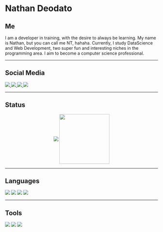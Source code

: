 <h1>Nathan Deodato</h1>

<h2>Me</h2>
<p>
    I am a developer in training, with the desire to always be learning. My name is Nathan, but you can call me NT, hahaha. Currently, I study DataScience and Web Development, two super fun and interesting niches in the programming area. I aim to become a computer science professional.
</p>

---

<h2>Social Media</h2>
<p>

<a href="https://github.com/NathanDeodato">
<img src="https://img.shields.io/badge/GitHub-100000?style=for-the-badge&logo=github&logoColor=white">
</a>

<a href="https://t.me/Deodato_Nt">
<img src="https://img.shields.io/badge/Telegram-2CA5E0?style=for-the-badge&logo=telegram&logoColor=white">
</a>

<a href="https://twitter.com/DeodatoNat">
<img src="https://img.shields.io/badge/Twitter-1DA1F2?style=for-the-badge&logo=twitter&logoColor=white">
</a>

<a href="https://www.instagram.com/deodatont/">
<img src="https://img.shields.io/badge/Instagram-E4405F?style=for-the-badge&logo=instagram&logoColor=white">
</a>

</p>

---

<h2>Status</h2>
    <p align="center">
        <img
        align="center"
        src="https://github-readme-stats.vercel.app/api/top-langs/?username=NathanDeodato&layout=compact"
        />
        <img
        align="center"
        height="165"
        src="https://github-readme-stats.vercel.app/api?username=NathanDeodato&count_private=true&show_icons=true&custom_title=Github%20Status&hide=issues"
        />
    </p>

---

<h2>Languages</h2>
    <p>
        <img 
        name="Python"
        src="https://img.shields.io/badge/Python-3776AB?style=for-the-badge&logo=python&logoColor=white"
        />
        <img
        name="Javascript"
        src="https://img.shields.io/badge/JavaScript-F7DF1E?style=for-the-badge&logo=javascript&logoColor=black"
        />
        <img
        name="HTML"
        src="https://img.shields.io/badge/HTML5-E34F26?style=for-the-badge&logo=html5&logoColor=white"
        />
        <img
        name="CSS"
        src="https://img.shields.io/badge/CSS3-1572B6?style=for-the-badge&logo=css3&logoColor=white"
        />
    </p>

---

<h2>Tools</h2>
    <p>
        <img src="https://img.shields.io/badge/Microsoft_Office-D83B01?style=for-the-badge&logo=microsoft-office&logoColor=white"
        />
        <img src="https://img.shields.io/badge/Markdown-000000?style=for-the-badge&logo=markdown&logoColor=white"
        />
        <img src="https://img.shields.io/badge/Spotify-1ED760?&style=for-the-badge&logo=spotify&logoColor=white"
        />
    </p>
